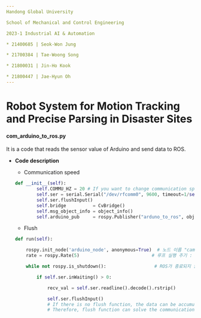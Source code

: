 ```yaml
---
Handong Global University

School of Mechanical and Control Engineering

2023-1 Industrial AI & Automation

* 21400685 | Seok-Won Jung

* 21700384 | Tae-Woong Song

* 21800031 | Jin-Ho Kook

* 21800447 | Jae-Hyun Oh
---
```




# **Robot System for Motion Tracking and Precise Parsing in Disaster Sites**




#### com_arduino_to_ros.py

It is a code that reads the sensor value of Arduino and send data to ROS.

* **Code description**

  * Communication speed

  ```python
  def __init__(self):
          self.COMMU_HZ = 20 # If you want to change communication speed, you should change this value
          self.ser = serial.Serial("/dev/rfcomm0", 9600, timeout=1/self.COMMU_HZ)
          self.ser.flushInput()
          self.bridge          = CvBridge()
          self.msg_object_info = object_info()
          self.arduino_pub     = rospy.Publisher("arduno_to_ros", object_info, queue_size=10)
  ```

  

  * Flush

  ```python
  def run(self):
  
      rospy.init_node('arduino_node', anonymous=True)  # 노드 이름 "camera_node"로 초기화
      rate = rospy.Rate(5)                           # 루프 실행 주기 : 30hz
  
      while not rospy.is_shutdown():                  # ROS가 종료되지 않은 동안
  
          if self.ser.inWaiting() > 0:
  
              recv_val = self.ser.readline().decode().rstrip()
  
              self.ser.flushInput() 
              # If there is no flush function, the data can be accumulated in communication packet.
              # Therefore, flush function can solve the communication delay problem.
  ```



